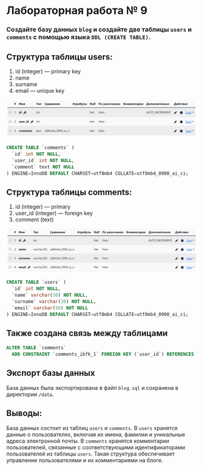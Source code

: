 # Лабораторная работа № 9

### Создайте базу данных `blog` и создайте две таблицы `users` и `comments` с помощью языка `DDL (CREATE TABLE)`.

## Структура таблицы users:  
1. id (integer) — primary key
2. name
3. surname
4. email — unique key

![table1](screens/1.jpg) 
```sql
CREATE TABLE `comments` (
  `id` int NOT NULL,
  `user_id` int NOT NULL,
  `comment` text NOT NULL
) ENGINE=InnoDB DEFAULT CHARSET=utf8mb4 COLLATE=utf8mb4_0900_ai_ci;

```
## Структура таблицы comments:
1. id (integer) — primary
2. user_id (integer) — foreign key
3. comment (text)

![table1](screens/2.jpg)

```sql
CREATE TABLE `users` (
  `id` int NOT NULL,
  `name` varchar(30) NOT NULL,
  `surname` varchar(30) NOT NULL,
  `email` varchar(50) NOT NULL
) ENGINE=InnoDB DEFAULT CHARSET=utf8mb4 COLLATE=utf8mb4_0900_ai_ci;
```
## Также создана связь между таблицами
```sql
ALTER TABLE `comments`
  ADD CONSTRAINT `comments_ibfk_1` FOREIGN KEY (`user_id`) REFERENCES `users` (`id`) ON DELETE RESTRICT ON UPDATE RESTRICT;
```
## Экспорт базы данных
База данных была экспортирована в файл `blog.sql` и сохранена в директории `/data`.

## Выводы:
База данных состоит из таблиц `users` и `comments`. В `users` хранятся данные о пользователях, включая их имена, фамилии и уникальные адреса электронной почты. В `comments` хранятся комментарии пользователей, связанные с соответствующими идентификаторами пользователей из таблицы `users`. Такая структура обеспечивает управление пользователями и их комментариями на блоге.
